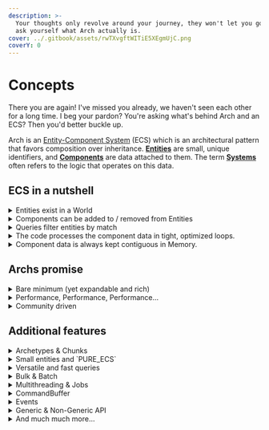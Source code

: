 ```yaml
---
description: >-
  Your thoughts only revolve around your journey, they won't let you go... You
  ask yourself what Arch actually is.
cover: ../.gitbook/assets/rwTXvgftWITiE5XEgmUjC.png
coverY: 0
---
```


# Concepts

There you are again! I've missed you already, we haven't seen each other for a long time. I beg your pardon? You're asking what's behind Arch and an ECS? Then you'd better buckle up.

Arch is an [Entity-Component System](https://www.wikiwand.com/en/Entity\_component\_system) (ECS) which is an architectural pattern that favors composition over inheritance. [**Entities**](entity.md) are small, unique identifiers, and [**Components**](entity.md#changing-lives) are data attached to them. The term [**Systems**](query.md) often refers to the logic that operates on this data.

## ECS in a nutshell

<details>

<summary>Entities exist in a World</summary>

The world contains all entities that exist in its context. No entity can live outside of this world. Entities can be created individually, in bulk and with predefined data.

</details>

<details>

<summary>Components can be added to / removed from Entities</summary>

The structure of entities can be changed at any time. Components can be classes, but also structs or primitives.

</details>

<details>

<summary>Queries filter entities by match</summary>

Entities are filtered and matched by Component types. You define which entities with which components you want and Arch searches for them for you, quickly, easily and efficiently.

</details>

<details>

<summary>The code processes the component data in tight, optimized loops.</summary>

You specify a delegate/lambda to tell Arch how to process the data. There are of course also ways to iterate manually over the entities and components.

</details>

<details>

<summary>Component data is always kept contiguous in Memory.</summary>

Structurally identical entities are packed into archetypes and chunks to improve cache locality. Each chunk is a memory block of exactly 64KB that is loaded quickly and efficiently into the L1 cache to improve performance.

</details>

## Archs promise

<details>

<summary>Bare minimum (yet expandable and rich)</summary>

Arch is small and simple. No unnecessary features, no mechanisms that run in the background and consume unnecessary performance even though you don't need them. At the same time, Arch is easily extensible and has a rich ecosystem and many optional features.

</details>

<details>

<summary>Performance, Performance, Performance...</summary>

Arch is designed for maximum speed and efficiency. Each method is optimized to perform its task directly, without additional background checks or validation. This ensures impressive performance for demanding applications. Arch puts you in the driver's seat and trusts you as a developer to make the most of it! For the faint of heart, you can of course include the source code with debug flags.

</details>

<details>

<summary>Community driven</summary>

Arch is from the community for the community. You can participate, create forks, contribute and improve. In fact, this is all encouraged!

</details>

## Additional features

<details>

<summary>Archetypes &#x26; Chunks</summary>

Arch not only has archetypes but also chunks. This sets it apart from many other ECSs. Each archetype has several chunks. Chunks themselves are 64KB memory blocks and contain the entities and their components directly. The big advantage of this is that it is more efficient to iterate and allocate. Fast, efficient and memory friendly.

</details>

<details>

<summary>Small entities and `PURE_ECS`</summary>

Arch's entities are as small as possible, no unnecessary data is stored. If you want to make your entities even smaller, Arch supports the concept of “Pure ECS”. This makes entities even smaller and more memory-friendly.

</details>

<details>

<summary>Versatile and fast queries</summary>

You don't feel like writing delegates to edit entities? Don't worry, arch has you covered! We support a variety of different query types, from delegates to interfaces to manual enumeration and even source generation!

</details>

<details>

<summary>Bulk &#x26; Batch</summary>

It is also possible to create, change and delete entities in bulk. This is even more efficient than doing this for each entity individually, Arch is incredibly efficient.

</details>

<details>

<summary>Multithreading &#x26; Jobs</summary>

For even more efficiency and large amounts of data and entities, there is multithreading and jobs. The best thing about it, without creating garbage. Arch has its own JobScheduler that was written just for this purpose. This allows you to bring your huge worlds to life even better!

</details>

<details>

<summary>CommandBuffer</summary>

You don't want to make changes to entities immediately but only later? No problem! Arch has even taken this into consideration: with the CommandBuffer you can postpone these changes and execute them at a later time.

</details>

<details>

<summary>Events</summary>

Entity events are one of the things that are not included by default in the nugget, but you can easily enable them through the source code using a flag! You only pay for what you use!

</details>

<details>

<summary>Generic &#x26; Non-Generic API</summary>

Of course, you can also use the API with simple types. Nobody is forcing you to use generics. This is often very helpful, especially when it comes to persistence and reflection.

</details>

<details>

<summary>And much much more...</summary>

There's so much more to discover, from extensions like source generators and tools, to integration guides for your favorite engines and more. Dive in and find out for yourself!

</details>
